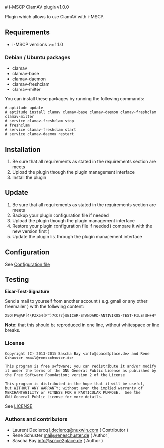 # i-MSCP ClamAV plugin v1.0.0

Plugin which allows to use ClamAV with i-MSCP.

## Requirements

* i-MSCP versions >= 1.1.0

### Debian / Ubuntu packages

* clamav
* clamav-base
* clamav-daemon
* clamav-freshclam
* clamav-milter

You can install these packages by running the following commands:

```
# aptitude update
# aptitude install clamav clamav-base clamav-daemon clamav-freshclam clamav-milter
# service clamav-freshclam stop
# freshclam
# service clamav-freshclam start
# service clamav-daemon restart
```

## Installation

1. Be sure that all requirements as stated in the requirements section are meets
2. Upload the plugin through the plugin management interface
3. Install the plugin

## Update

1. Be sure that all requirements as stated in the requirements section are meets
2. Backup your plugin configuration file if needed
3. Upload the plugin through the plugin management interface
4. Restore your plugin configuration file if needed ( compare it with the new version first )
5. Update the plugin list through the plugin management interface

## Configuration

See [Configuration file](../ClamAV/config.php)

## Testing

**Eicar-Test-Signature**

Send a mail to yourself from another account ( e.g. gmail or any other freemailer ) with the following content:

```
X5O!P%@AP[4\PZX54(P^)7CC)7}$EICAR-STANDARD-ANTIVIRUS-TEST-FILE!$H+H*
```

**Note:** that this should be reproduced in one line, without whitespace or line breaks.

### License

```
Copyright (C) 2013-2015 Sascha Bay <info@space2place.de> and Rene Schuster <mail@reneschuster.de>

This program is free software; you can redistribute it and/or modify
it under the terms of the GNU General Public License as published by
the Free Software Foundation; version 2 of the License

This program is distributed in the hope that it will be useful,
but WITHOUT ANY WARRANTY; without even the implied warranty of
MERCHANTABILITY or FITNESS FOR A PARTICULAR PURPOSE.  See the
GNU General Public License for more details.
```

See [LICENSE](LICENSE)

### Authors and contributors

* Laurent Declercq <l.declercq@nuxwin.com> ( Contributor )
* Rene Schuster <mail@reneschuster.de> ( Author )
* Sascha Bay <info@space2place.de> ( Author )

